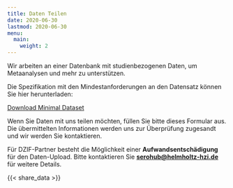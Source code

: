 ```yaml
---
title: Daten Teilen
date: 2020-06-30
lastmod: 2020-06-30
menu:
  main:
    weight: 2
---
```


Wir arbeiten an einer Datenbank mit studienbezogenen Daten, um Metaanalysen und mehr zu unterstützen.

Die Spezifikation mit den Mindestanforderungen an den Datensatz können Sie hier herunterladen:

<a class="button hollow primary" href="/data/DataModel_LEOSS.sero-survey_DZIF_gek_200514.xlsx">Download Minimal Dataset</a>

Wenn Sie Daten mit uns teilen möchten, füllen Sie bitte dieses Formular aus. Die übermittelten Informationen werden uns zur Überprüfung zugesandt und wir werden Sie kontaktieren.

Für DZIF-Partner besteht die Möglichkeit einer **Aufwandsentschädigung** für den Daten-Upload. Bitte kontaktieren Sie <b><a href="mailto:serohub@helmholtz-hzi.de">serohub@helmholtz-hzi.de</a></b> für weitere Details.

{{< share_data >}}